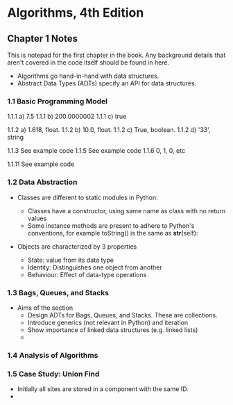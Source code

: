 # Algorithms, 4th Edition

## Chapter 1 Notes

This is notepad for the first chapter in the book. Any background details that 
aren't covered in the code itself should be found in here.

* Algorithms go hand-in-hand with data structures.
* Abstract Data Types (ADTs) specify an API for data structures.

### 1.1 Basic Programming Model

1.1.1 a) 7.5
1.1.1 b) 200.0000002
1.1.1 c) true

1.1.2 a) 1.618, float.
1.1.2 b) 10.0, float.
1.1.2 c) True, boolean.
1.1.2 d) '33', string

1.1.3 See example code
1.1.5 See example code
1.1.6 0, 1, 0, etc

1.1.11 See example code

### 1.2 Data Abstraction

* Classes are different to static modules in Python:
    * Classes have a constructor, using same name as class with no return values
    * Some instance methods are present to adhere to Python's conventions, for
      example toString() is the same as __str__(self):

* Objects are characterized by 3 properties
    * State: value from its data type
    * Identity: Distinguishes one object from another
    * Behaviour: Effect of data-type operations

### 1.3 Bags, Queues, and Stacks

* Aims of the section
    * Design ADTs for Bags, Queues, and Stacks. These are collections.
    * Introduce generics (not relevant in Python) and iteration
    * Show importance of linked data structures (e.g. linked lists)
    * 

### 1.4 Analysis of Algorithms

### 1.5 Case Study: Union Find

* Initially all sites are stored in a component with the same ID.
* 


